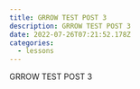 ```yaml
---
title: GRROW TEST POST 3
description: GRROW TEST POST 3
date: 2022-07-26T07:21:52.178Z
categories:
  - lessons
---
```

GRROW TEST POST 3